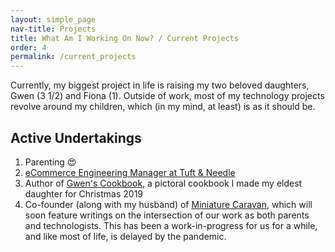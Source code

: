 ```yaml
---
layout: simple_page
nav-title: Projects
title: What Am I Working On Now? / Current Projects
order: 4
permalink: /current_projects
---
```


Currently, my biggest project in life is raising my two beloved daughters, Gwen (3 1/2) and Fiona (1).  Outside of work, most of my technology projects revolve around my children, which (in my mind, at least) is as it should be.

## Active Undertakings

1. Parenting :heart_eyes:
2. [eCommerce Engineering Manager at Tuft & Needle](https://www.linkedin.com/in/elizabrock/)
3. Author of [Gwen's Cookbook](https://gwenscookbook.com), a pictoral cookbook I made my eldest daughter for Christmas 2019
3. Co-founder (along with my husband) of [Miniature Caravan](https://www.miniaturecarvan.com), which will soon feature writings on the intersection of our work as both parents and technologists.  This has been a work-in-progress for us for a while, and like most of life, is delayed by the pandemic.

